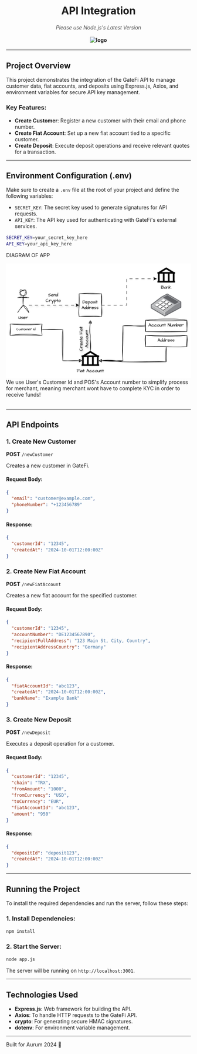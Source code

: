 
<h1 align="center">API Integration</h1>

<h4 align="center">
  <span style="font-weight: 300; font-style: italic;">Please use Node.js's Latest Version</span>
  <br><br>
  <img src="assets/logo.jpeg" alt="logo">
</h4>

---

## Project Overview

This project demonstrates the integration of the GateFi API to manage customer data, fiat accounts, and deposits using Express.js, Axios, and environment variables for secure API key management.

### Key Features:
- **Create Customer**: Register a new customer with their email and phone number.
- **Create Fiat Account**: Set up a new fiat account tied to a specific customer.
- **Create Deposit**: Execute deposit operations and receive relevant quotes for a transaction.

---

## Environment Configuration (.env)

Make sure to create a `.env` file at the root of your project and define the following variables:

- `SECRET_KEY`: The secret key used to generate signatures for API requests.
- `API_KEY`: The API key used for authenticating with GateFi's external services.

```bash
SECRET_KEY=your_secret_key_here
API_KEY=your_api_key_here
```

DIAGRAM OF APP

  <img src="assets/diagram.jpg" alt="logo">

<br>
We use User's Customer Id and POS's Account number to simplify process for merchant, meaning merchant wont have to complete KYC in order to receive funds!
<br><br>


---

## API Endpoints


### 1. Create New Customer
**POST** `/newCustomer`

Creates a new customer in GateFi.

#### Request Body:
```json
{
  "email": "customer@example.com",
  "phoneNumber": "+123456789"
}
```

#### Response:
```json
{
  "customerId": "12345",
  "createdAt": "2024-10-01T12:00:00Z"
}
```

### 2. Create New Fiat Account
**POST** `/newFiatAccount`

Creates a new fiat account for the specified customer.

#### Request Body:
```json
{
  "customerId": "12345",
  "accountNumber": "DE1234567890",
  "recipientFullAddress": "123 Main St, City, Country",
  "recipientAddressCountry": "Germany"
}
```

#### Response:
```json
{
  "fiatAccountId": "abc123",
  "createdAt": "2024-10-01T12:00:00Z",
  "bankName": "Example Bank"
}
```

### 3. Create New Deposit
**POST** `/newDeposit`

Executes a deposit operation for a customer.

#### Request Body:
```json
{
  "customerId": "12345",
  "chain": "TRX",
  "fromAmount": "1000",
  "fromCurrency": "USD",
  "toCurrency": "EUR",
  "fiatAccountId": "abc123",
  "amount": "950"
}
```

#### Response:
```json
{
  "depositId": "deposit123",
  "createdAt": "2024-10-01T12:00:00Z"
}
```

---

## Running the Project

To install the required dependencies and run the server, follow these steps:

### 1. Install Dependencies:
```bash
npm install
```

### 2. Start the Server:
```bash
node app.js
```

The server will be running on `http://localhost:3001`.

---

## Technologies Used

- **Express.js**: Web framework for building the API.
- **Axios**: To handle HTTP requests to the GateFi API.
- **crypto**: For generating secure HMAC signatures.
- **dotenv**: For environment variable management.

---

Built for Aurum 2024 🎉
